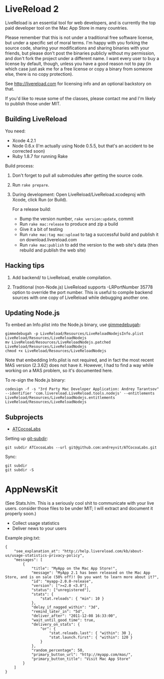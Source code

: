 LiveReload 2
============

LiveReload is an essential tool for web developers, and is currently the top paid developer tool on the Mac App Store in many countries.

Please remember that this is not under a traditional free software license, but under a specific set of moral terms. I'm happy with you forking the source code, sharing your modifications and sharing binaries with your friends, but please don't post the binaries publicly without my permission, and don't fork the project under a different name. I want every user to buy a license by default, though, unless you have a good reason not to pay (in which case just ask me for a free license or copy a binary from someone else, there is no copy protection).

See http://livereload.com for licensing info and an optional backstory on that.

If you'd like to reuse some of the classes, please contact me and I'm likely to publish those under MIT.


Building LiveReload
-------------------

You need:

* Xcode 4.2.1
* Node 0.6.x (I'm actually using Node 0.5.5, but that's an accident to be corrected soon)
* Ruby 1.8.7 for running Rake

Build process:

1. Don't forget to pull all submodules after getting the source code.

2. Run `rake prepare`.

3. During development: Open LiveReload/LiveReload.xcodeproj with Xcode, click Run (or Build).

    For a release build:

    * Bump the version number, `rake version:update`, commit
    * Run `rake mac:release` to produce and zip a build
    * Give it a bit of testing
    * Run `rake mac:tag mac:upload` to tag a successful build and publish it on download.livereload.com
    * Run `rake mac:publish` to add the version to the web site's data (then rebuild and publish the web site)


Hacking tips
------------

1. Add backend/ to LiveReload, enable compilation.

2. Traditional (non-Node.js) LiveReload supports -LRPortNumber 35778 option to override the port number. This is useful to compile backend sources with one copy of LiveReload while debugging another one.


Updating Node.js
----------------

To embed an Info.plist into the Node.js binary, use [gimmedebugah](https://github.com/gdbinit/gimmedebugah):

    gimmedebugah -p LiveReload/Resources/LiveReloadNodejsInfo.plist LiveReload/Resources/LiveReloadNodejs
    mv LiveReload/Resources/LiveReloadNodejs.patched LiveReload/Resources/LiveReloadNodejs
    chmod +x LiveReload/Resources/LiveReloadNodejs

Note that embedding Info.plist is not required, and in fact the most recent MAS version (2.3.62) does not have it. However, I had to find a way while working on a MAS problem, so it's documented here.

To re-sign the Node.js binary:

    codesign -f -s "3rd Party Mac Developer Application: Andrey Tarantsov" --identifier 'com.livereload.LiveReload.tools.nodejs' --entitlements LiveReload/Resources/LiveReloadNodejs.entitlements LiveReload/Resources/LiveReloadNodejs


Subprojects
-----------

* [ATCocoaLabs](https://github.com/andreyvit/ATCocoaLabs/)

Setting up [git-subdir](https://github.com/andreyvit/git-subdir/):

    git subdir ATCocoaLabs --url git@github.com:andreyvit/ATCocoaLabs.git

Sync:

    git subdir
    git subdir -S


AppNewsKit
==========

(See Stats.h/m. This is a seriously cool shit to communicate with your live users. consider those files to be under MIT; I will extract and document it properly soon.)

* Collect usage statistics
* Deliver news to your users

Example ping.txt:

    {
        "see_explanation_at": "http://help.livereload.com/kb/about-us/usage-statistics-privacy-policy",
        "messages": [
            {
                "title": "MyApp on the Mac App Store!",
                "message": "MyApp 2.1 has been released on the Mac App Store, and is on sale (50% off)! Do you want to learn more about it?",
                "id": "myapp-2.0.0-release",
                "version": [">=2.0 <3.0"],
                "status": ["unregistered"],
                "stats": {
                    "stat.reloads": { "min": 10 }
                },
                "delay_if_nagged_within": "3d",
                "remind_later_in": "5d",
                "deliver_after": "2011-12-08 16:33:00",
                "wait_until_good_time": true,
                "delivery_on_stats": {
                    "or": {
                        "stat.reloads.last": { "within": 30 },
                        "stat.launch.first": { "within": 120 }
                    }
                },
                "random_percentage": 50,
                "primary_button_url": "http://myapp.com/mas/",
                "primary_button_title": "Visit Mac App Store"
            }
        ]
    }
